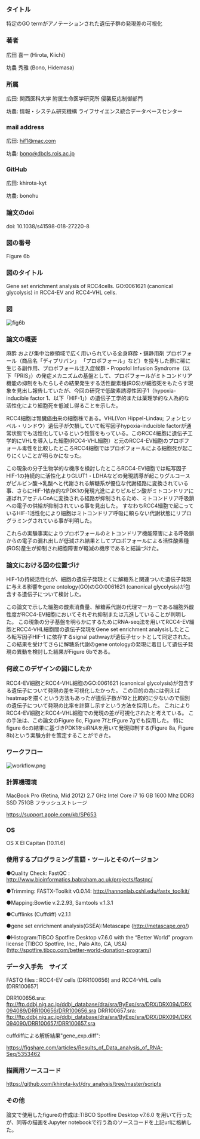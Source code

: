 ### タイトル
特定のGO termがアノテーションされた遺伝子群の発現差の可視化

### 著者
広田 喜一 (Hirota, Kiichi)

坊農 秀雅 (Bono, Hidemasa)

### 所属
広田: 関西医科大学 附属生命医学研究所 侵襲反応制御部門

坊農: 情報・システム研究機構 ライフサイエンス統合データベースセンター

###  mail address
広田: hif1@mac.com

坊農: bono@dbcls.rois.ac.jp

### GitHub
広田: khirota-kyt

坊農: bonohu


###  論文のdoi
doi: 10.1038/s41598-018-27220-8

###  図の番号
Figure 6b

### 図のタイトル
Gene set enrichment analysis of RCC4cells.
GO:0061621 (canonical glycolysis) in RCC4-EV and RCC4-VHL cells.

### 図

![fig6b](https://github.com/khirota-kyt/dry_analysis/blob/master/fig6b.png)

### 論文の概要

麻酔 および集中治療領域で広く用いられている全身麻酔・鎮静用剤 プロポフォール（商品名「ディプリバン」 「プロポフォール」など）を投与した際に稀に生じる副作用、プロポフォール注入症候群・Propofol Infusion Syndrome（以下「PRIS」）の発症メカニズムの基盤として、プロポフォールがミトコンドリア機能の抑制をもたらしその結果発生する活性酸素種(ROS)が細胞死をもたらす現象を見出し報告していたが、今回の研究で低酸素誘導性因子1（hypoxia-inducible factor 1、以下「HIF-1」）の遺伝子工学的または薬理学的な人為的な活性化により細胞死を低減し得ることを示した。

RCC4細胞は腎臓癌由来の細胞株である。VHL(Von Hippel-Lindau; フォンヒッペル・リンドウ）遺伝子が欠損していて転写因子hypoxia-inducible factorが通常状態でも活性化しているという性質をもっている。このRCC4細胞に遺伝子工学的にVHLを導入した細胞(RCC4-VHL細胞）と元のRCC4-EV細胞のプロポフォール毒性を比較したところRCC4細胞ではプロポフォールによる細胞死が起こりにくいことが明らかになった。

この現象の分子生物学的な機序を検討したところRCC4-EV細胞では転写因子HIF-1の持続的に活性化よりGLUT1・LDHAなどの発現誘導が起こりグルコースがピルビン酸→乳酸へと代謝される解糖系が優位な代謝経路に変換されている事、さらにHIF-1依存的なPDK1の発現亢進によりピルビン酸がミトコンドリアに運ばれアセチルCoAに変換される経路が抑制されるため、ミトコンドリア呼吸鎖への電子の供給が抑制されている事を見出した。
すなわちRCC4細胞で起こっているHIF-1活性化により細胞はミトコンドリア呼吸に頼らない代謝状態にリプログラミングされている事が判明した。

これらの実験事実によりプロポフォールのミトコンドリア機能障害による呼吸鎖からの電子の漏れ出しが低減され結果としてプロポフォールによる活性酸素種(ROS)産生が抑制され細胞障害が軽減の機序であると結論づけた。


### 論文における図の位置づけ

HIF-1の持続活性化が、細胞の遺伝子発現とくに解糖系と関連ついた遺伝子発現に与える影響をgene ontology(GO)のGO:0061621 (canonical glycolysis)が包含する遺伝子について検討した。

この論文で示した細胞の酸素消費量、解糖系代謝の代理マーカーである細胞外酸性度がRCC4-EV細胞においてそれぞれ抑制または亢進していることが判明した。
この現象の分子基盤を明らかにするためにRNA-seq法を用いてRCC4-EV細胞とRCC4-VHL細胞間の遺伝子発現をGene set enrichment analysisしたところ転写因子HIF-1 に依存するsignal pathwayが遺伝子セットとして同定された。
この結果を受けてさらに解糖系代謝のgene ontologyの発現に着目して遺伝子発現の異動を検討した結果がFigure 6bである。

### 何故このデザインの図にしたか

RCC4-EV細胞とRCC4-VHL細胞のGO:0061621 (canonical glycolysis)が包含する遺伝子について発現の差を可視化したかった。
この目的の為には例えばheatmapを描くという方法もあったが遺伝子数が19と比較的に少ないので個別の遺伝子について発現の比率を計算し示すという方法を採用した。
これによりRCC4-EV細胞とRCC4-VHL細胞での発現の差が可視化されたと考えている。
この手法は、この論文のFigure 6c, Figure 7fとfFgure 7gでも採用した。
特にfigure 6cの結果に基づきPDK1をsiRNAを用いて発現抑制する(Figure 8a, Figure 8b)という実験方針を策定することができた。

### ワークフロー

![workflow.png](https://github.com/khirota-kyt/dry_analysis/blob/master/workflow.png)

### 計算機環境

MacBook Pro (Retina, Mid 2012)
2.7 GHz Intel Core i7
16 GB 1600 Mhz DDR3
SSD 751GB フラッシュストレージ

https://support.apple.com/kb/SP653

### OS 
OS X El Capitan (10.11.6)

### 使用するプログラミング言語・ツールとそのバージョン

●Quality Check: FastQC : http://www.bioinformatics.babraham.ac.uk/projects/fastqc/

●Trimming: FASTX-Toolkit v0.0.14: http://hannonlab.cshl.edu/fastx_toolkit/

●Mapping:Bowtie v.2.2.93, Samtools v.1.3.1

●Cufflinks (Cuffdiff) v2.1.1

●gene set enrichment analysis(GSEA):Metascape (http://metascape.org/)

●Histogram:TIBCO Spotfire Desktop v7.6.0 with the “Better World” program license (TIBCO Spotfire, Inc., Palo Alto, CA, USA) (http://spotfire.tibco.com/better-world-donation-program/)

### データ入手先　サイズ

FASTQ files : RCC4-EV cells (DRR100656) and RCC4-VHL cells (DRR100657)

DRR100656.sra: ftp://ftp.ddbj.nig.ac.jp/ddbj_database/dra/sra/ByExp/sra/DRX/DRX094/DRX094089/DRR100656/DRR100656.sra
DRR100657.sra: ftp://ftp.ddbj.nig.ac.jp/ddbj_database/dra/sra/ByExp/sra/DRX/DRX094/DRX094090/DRR100657/DRR100657.sra

cuffdiffによる解析結果"gene_exp.diff":

https://figshare.com/articles/Results_of_Data_analysis_of_RNA-Seq/5353462

### 描画用ソースコード

https://github.com/khirota-kyt/dry_analysis/tree/master/scripts


### その他

論文で使用したfigureの作成は:TIBCO Spotfire Desktop v7.6.0 を用いて行ったが、同等の描画をJupyter notebookで行う為のソースコードを上記urlに格納した。


